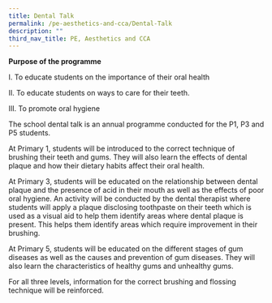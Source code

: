 ```yaml
---
title: Dental Talk
permalink: /pe-aesthetics-and-cca/Dental-Talk
description: ""
third_nav_title: PE, Aesthetics and CCA
---
```


**Purpose of the programme**

 

I.          To educate students on the importance of their oral health

II.         To educate students on ways to care for their teeth.

III.        To promote oral hygiene

 

The school dental talk is an annual programme conducted for the P1, P3 and P5 students.

At Primary 1, students will be introduced to the correct technique of brushing their teeth and gums. They will also learn the effects of dental plaque and how their dietary habits affect their oral health.

At Primary 3, students will be educated on the relationship between dental plaque and the presence of acid in their mouth as well as the effects of poor oral hygiene. An activity will be conducted by the dental therapist where students will apply a plaque disclosing toothpaste on their teeth which is used as a visual aid to help them identify areas where dental plaque is present. This helps them identify areas which require improvement in their brushing.

At Primary 5, students will be educated on the different stages of gum diseases as well as the causes and prevention of gum diseases. They will also learn the characteristics of healthy gums and unhealthy gums.

For all three levels, information for the correct brushing and flossing technique will be reinforced.

